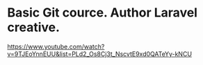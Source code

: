 # Basic Git cource. Author Laravel creative.
https://www.youtube.com/watch?v=9TJEoYnnEUU&list=PLd2_Os8Cj3t_NscvtE9xd0QATeYy-kNCU
